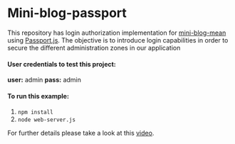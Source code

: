 Mini-blog-passport
==================

This repository has login authorization implementation for [mini-blog-mean](https://github.com/makingsensetraining/mini-blog-mean) using [Passport.js](https://github.com/jaredhanson/passport). The objective is to introduce login capabilities in order to secure the different administration zones in our application

#### User credentials to test this project:
**user:** admin
**pass:** admin


#### To run this example: 
1. `npm install`
2. `node web-server.js`


For further details please take a look at this [video](http://screencast.com/t/Vig7YLOd).
